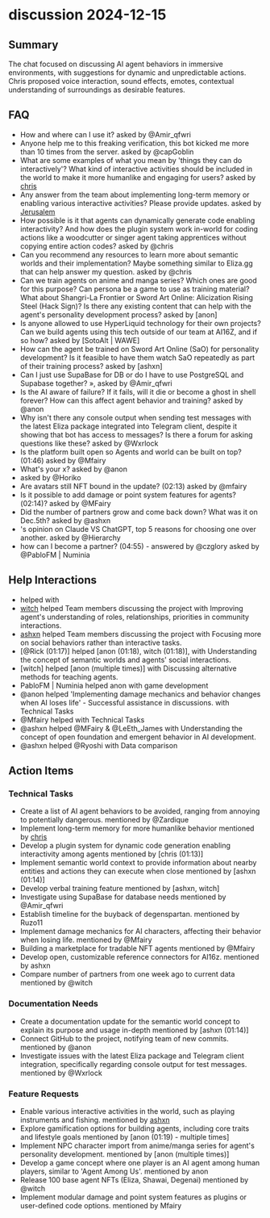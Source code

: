 # discussion 2024-12-15

## Summary
The chat focused on discussing AI agent behaviors in immersive environments, with suggestions for dynamic and unpredictable actions. Chris proposed voice interaction, sound effects, emotes, contextual understanding of surroundings as desirable features.

## FAQ
- How and where can I use it? asked by @Amir_qfwri
- Anyone help me to this freaking verification, this bot kicked me more than 10 times from the server. asked by @capGoblin
- What are some examples of what you mean by 'things they can do interactively'? What kind of interactive activities should be included in the world to make it more humanlike and engaging for users? asked by [chris](01:06)
- Any answer from the team about implementing long-term memory or enabling various interactive activities? Please provide updates. asked by [Jerusalem](01:08)
- How possible is it that agents can dynamically generate code enabling interactivity? And how does the plugin system work in-world for coding actions like a woodcutter or singer agent taking apprentices without copying entire action codes? asked by @chris
- Can you recommend any resources to learn more about semantic worlds and their implementation? Maybe something similar to Eliza.gg that can help answer my question. asked by @chris
- Can we train agents on anime and manga series? Which ones are good for this purpose? Can persona be a game to use as training material? What about Shangri-La Frontier or Sword Art Online: Alicization Rising Steel (Hack Sign)? Is there any existing content that can help with the agent's personality development process? asked by [anon]
- Is anyone allowed to use HyperLiquid technology for their own projects? Can we build agents using this tech outside of our team at AI16Z, and if so how? asked by [SotoAlt | WAWE]
- How can the agent be trained on Sword Art Online (SaO) for personality development? Is it feasible to have them watch SaO repeatedly as part of their training process? asked by [ashxn]
- Can I just use SupaBase for DB or do I have to use PostgreSQL and Supabase together? »,  asked by @Amir_qfwri
- Is the AI aware of failure? If it fails, will it die or become a ghost in shell forever? How can this affect agent behavior and training? asked by @anon
- Why isn't there any console output when sending test messages with the latest Eliza package integrated into Telegram client, despite it showing that bot has access to messages? Is there a forum for asking questions like these? asked by @Wxrlock
- Is the platform built open so Agents and world can be built on top? (01:46) asked by @Mfairy
- What's your x? asked by @anon
-  asked by @Horiko
- Are avatars still NFT bound in the update? (02:13) asked by @mfairy
- Is it possible to add damage or point system features for agents?(02:14)? asked by @MFairy
- Did the number of partners grow and come back down? What was it on Dec.5th? asked by @ashxn
- 's opinion on Claude VS ChatGPT, top 5 reasons for choosing one over another. asked by @Hierarchy
- how can I become a partner? (04:55) - answered by @czglory asked by @PabloFM | Numinia

## Help Interactions
-  helped  with 
- [witch](01:54) helped Team members discussing the project with Improving agent's understanding of roles, relationships, priorities in community interactions.
- [ashxn](01:57) helped Team members discussing the project with Focusing more on social behaviors rather than interactive tasks.
- [@Rick (01:17)] helped [anon (01:18), witch (01:18)], with Understanding the concept of semantic worlds and agents' social interactions.
- [witch] helped [anon (multiple times)] with Discussing alternative methods for teaching agents.
- PabloFM | Numinia helped anon with game development
- @anon helped 'Implementing damage mechanics and behavior changes when AI loses life' - Successful assistance in discussions. with Technical Tasks
- @Mfairy helped  with Technical Tasks
- @ashxn helped @MFairy & @LeEth_James with Understanding the concept of open foundation and emergent behavior in AI development.
- @ashxn helped @Ryoshi with Data comparison

## Action Items

### Technical Tasks
- Create a list of AI agent behaviors to be avoided, ranging from annoying to potentially dangerous. mentioned by @Zardique
- Implement long-term memory for more humanlike behavior mentioned by [chris](01:03)
- Develop a plugin system for dynamic code generation enabling interactivity among agents mentioned by [chris (01:13)]
- Implement semantic world context to provide information about nearby entities and actions they can execute when close mentioned by [ashxn (01:14)]
- Develop verbal training feature mentioned by [ashxn, witch]
- Investigate using SupaBase for database needs mentioned by @Amir_qfwri
- Establish timeline for the buyback of degenspartan. mentioned by Ruzo11
- Implement damage mechanics for AI characters, affecting their behavior when losing life. mentioned by @Mfairy
- Building a marketplace for tradable NFT agents mentioned by @Mfairy
- Develop open, customizable reference connectors for AI16z. mentioned by ashxn
- Compare number of partners from one week ago to current data mentioned by @witch

### Documentation Needs
- Create a documentation update for the semantic world concept to explain its purpose and usage in-depth mentioned by [ashxn (01:14)]
- Connect GitHub to the project, notifying team of new commits. mentioned by @anon
- Investigate issues with the latest Eliza package and Telegram client integration, specifically regarding console output for test messages. mentioned by @Wxrlock

### Feature Requests
- Enable various interactive activities in the world, such as playing instruments and fishing. mentioned by [ashxn](01:08)
- Explore gamification options for building agents, including core traits and lifestyle goals mentioned by [anon (01:19) - multiple times]
- Implement NPC character import from anime/manga series for agent's personality development. mentioned by [anon (multiple times)]
- Develop a game concept where one player is an AI agent among human players, similar to 'Agent Among Us'. mentioned by anon
- Release 100 base agent NFTs (Eliza, Shawai, Degenai) mentioned by @witch
- Implement modular damage and point system features as plugins or user-defined code options. mentioned by Mfairy